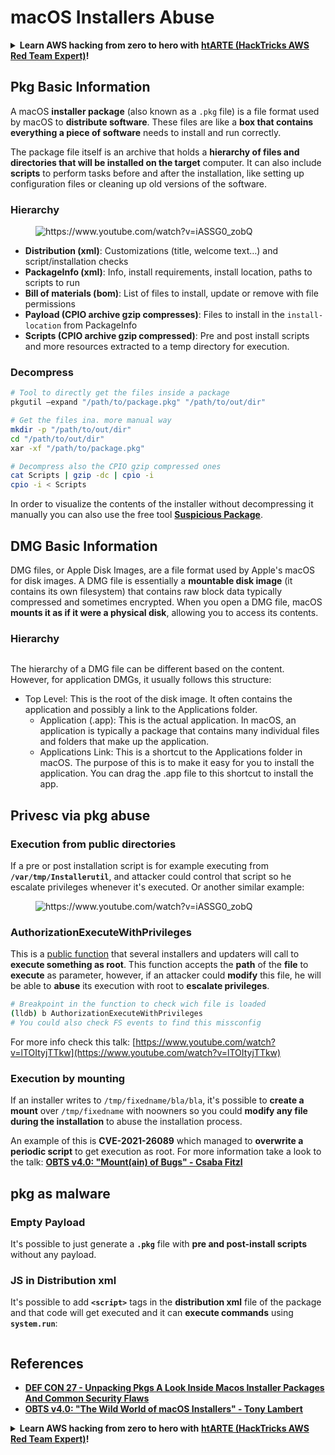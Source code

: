 # macOS Installers Abuse

<details>

<summary><strong>Learn AWS hacking from zero to hero with</strong> <a href="https://training.hacktricks.xyz/courses/arte"><strong>htARTE (HackTricks AWS Red Team Expert)</strong></a><strong>!</strong></summary>

Other ways to support HackTricks:

* If you want to see your **company advertised in HackTricks** or **download HackTricks in PDF** Check the [**SUBSCRIPTION PLANS**](https://github.com/sponsors/carlospolop)!
* Get the [**official PEASS & HackTricks swag**](https://peass.creator-spring.com)
* Discover [**The PEASS Family**](https://opensea.io/collection/the-peass-family), our collection of exclusive [**NFTs**](https://opensea.io/collection/the-peass-family)
* **Join the** 💬 [**Discord group**](https://discord.gg/hRep4RUj7f) or the [**telegram group**](https://t.me/peass) or **follow** us on **Twitter** 🐦 [**@carlospolopm**](https://twitter.com/hacktricks\_live)**.**
* **Share your hacking tricks by submitting PRs to the** [**HackTricks**](https://github.com/carlospolop/hacktricks) and [**HackTricks Cloud**](https://github.com/carlospolop/hacktricks-cloud) github repos.

</details>

## Pkg Basic Information

A macOS **installer package** (also known as a `.pkg` file) is a file format used by macOS to **distribute software**. These files are like a **box that contains everything a piece of software** needs to install and run correctly.

The package file itself is an archive that holds a **hierarchy of files and directories that will be installed on the target** computer. It can also include **scripts** to perform tasks before and after the installation, like setting up configuration files or cleaning up old versions of the software.

### Hierarchy

<figure><img src="../../../.gitbook/assets/Pasted Graphic.png" alt="https://www.youtube.com/watch?v=iASSG0_zobQ"><figcaption></figcaption></figure>

* **Distribution (xml)**: Customizations (title, welcome text…) and script/installation checks
* **PackageInfo (xml)**: Info, install requirements, install location, paths to scripts to run
* **Bill of materials (bom)**: List of files to install, update or remove with file permissions
* **Payload (CPIO archive gzip compresses)**: Files to install in the `install-location` from PackageInfo
* **Scripts (CPIO archive gzip compressed)**: Pre and post install scripts and more resources extracted to a temp directory for execution.

### Decompress

```bash
# Tool to directly get the files inside a package
pkgutil —expand "/path/to/package.pkg" "/path/to/out/dir"

# Get the files ina. more manual way
mkdir -p "/path/to/out/dir"
cd "/path/to/out/dir"
xar -xf "/path/to/package.pkg"

# Decompress also the CPIO gzip compressed ones
cat Scripts | gzip -dc | cpio -i
cpio -i < Scripts
```

In order to visualize the contents of the installer without decompressing it manually you can also use the free tool [**Suspicious Package**](https://mothersruin.com/software/SuspiciousPackage/).

## DMG Basic Information

DMG files, or Apple Disk Images, are a file format used by Apple's macOS for disk images. A DMG file is essentially a **mountable disk image** (it contains its own filesystem) that contains raw block data typically compressed and sometimes encrypted. When you open a DMG file, macOS **mounts it as if it were a physical disk**, allowing you to access its contents.

### Hierarchy

<figure><img src="../../../.gitbook/assets/image (12) (2).png" alt=""><figcaption></figcaption></figure>

The hierarchy of a DMG file can be different based on the content. However, for application DMGs, it usually follows this structure:

* Top Level: This is the root of the disk image. It often contains the application and possibly a link to the Applications folder.
  * Application (.app): This is the actual application. In macOS, an application is typically a package that contains many individual files and folders that make up the application.
  * Applications Link: This is a shortcut to the Applications folder in macOS. The purpose of this is to make it easy for you to install the application. You can drag the .app file to this shortcut to install the app.

## Privesc via pkg abuse

### Execution from public directories

If a pre or post installation script is for example executing from **`/var/tmp/Installerutil`**, and attacker could control that script so he escalate privileges whenever it's executed. Or another similar example:

<figure><img src="../../../.gitbook/assets/Pasted Graphic 5.png" alt="https://www.youtube.com/watch?v=iASSG0_zobQ"><figcaption></figcaption></figure>

### AuthorizationExecuteWithPrivileges

This is a [public function](https://developer.apple.com/documentation/security/1540038-authorizationexecutewithprivileg) that several installers and updaters will call to **execute something as root**. This function accepts the **path** of the **file** to **execute** as parameter, however, if an attacker could **modify** this file, he will be able to **abuse** its execution with root to **escalate privileges**.

```bash
# Breakpoint in the function to check wich file is loaded
(lldb) b AuthorizationExecuteWithPrivileges
# You could also check FS events to find this missconfig
```

For more info check this talk: [https://www.youtube.com/watch?v=lTOItyjTTkw](https://www.youtube.com/watch?v=lTOItyjTTkw)

### Execution by mounting

If an installer writes to `/tmp/fixedname/bla/bla`, it's possible to **create a mount** over `/tmp/fixedname` with noowners so you could **modify any file during the installation** to abuse the installation process.

An example of this is **CVE-2021-26089** which managed to **overwrite a periodic script** to get execution as root. For more information take a look to the talk: [**OBTS v4.0: "Mount(ain) of Bugs" - Csaba Fitzl**](https://www.youtube.com/watch?v=jSYPazD4VcE)

## pkg as malware

### Empty Payload

It's possible to just generate a **`.pkg`** file with **pre and post-install scripts** without any payload.

### JS in Distribution xml

It's possible to add **`<script>`** tags in the **distribution xml** file of the package and that code will get executed and it can **execute commands** using **`system.run`**:

<figure><img src="../../../.gitbook/assets/image (14).png" alt=""><figcaption></figcaption></figure>

## References

* [**DEF CON 27 - Unpacking Pkgs A Look Inside Macos Installer Packages And Common Security Flaws**](https://www.youtube.com/watch?v=iASSG0\_zobQ)
* [**OBTS v4.0: "The Wild World of macOS Installers" - Tony Lambert**](https://www.youtube.com/watch?v=Eow5uNHtmIg)

<details>

<summary><strong>Learn AWS hacking from zero to hero with</strong> <a href="https://training.hacktricks.xyz/courses/arte"><strong>htARTE (HackTricks AWS Red Team Expert)</strong></a><strong>!</strong></summary>

Other ways to support HackTricks:

* If you want to see your **company advertised in HackTricks** or **download HackTricks in PDF** Check the [**SUBSCRIPTION PLANS**](https://github.com/sponsors/carlospolop)!
* Get the [**official PEASS & HackTricks swag**](https://peass.creator-spring.com)
* Discover [**The PEASS Family**](https://opensea.io/collection/the-peass-family), our collection of exclusive [**NFTs**](https://opensea.io/collection/the-peass-family)
* **Join the** 💬 [**Discord group**](https://discord.gg/hRep4RUj7f) or the [**telegram group**](https://t.me/peass) or **follow** us on **Twitter** 🐦 [**@carlospolopm**](https://twitter.com/hacktricks\_live)**.**
* **Share your hacking tricks by submitting PRs to the** [**HackTricks**](https://github.com/carlospolop/hacktricks) and [**HackTricks Cloud**](https://github.com/carlospolop/hacktricks-cloud) github repos.

</details>
